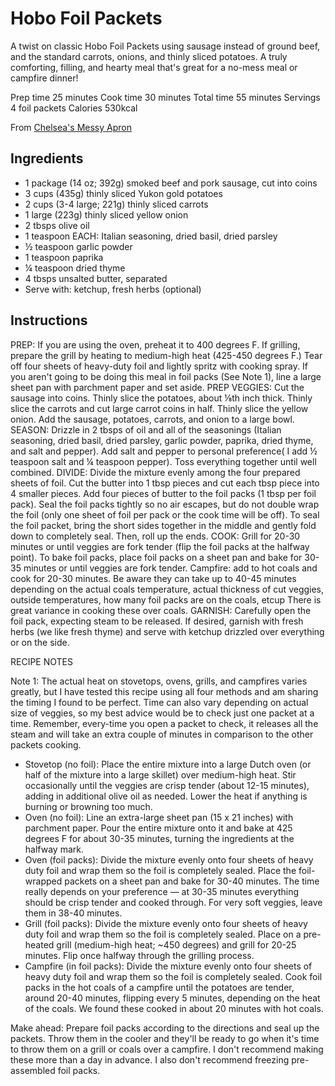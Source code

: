 # Hobo Foil Packets

A twist on classic Hobo Foil Packets using sausage instead of ground beef, and the standard carrots, onions, and thinly sliced potatoes. A truly comforting, filling, and hearty meal that's great for a no-mess meal or campfire dinner!

Prep time 25 minutes
Cook time 30 minutes
Total time 55 minutes
Servings 4 foil packets
Calories 530kcal

From [Chelsea's Messy Apron](https://www.chelseasmessyapron.com/hobo-foil-packets/)

## Ingredients

- 1 package (14 oz; 392g) smoked beef and pork sausage, cut into coins
- 3 cups (435g) thinly sliced Yukon gold potatoes
- 2 cups (3-4 large; 221g) thinly sliced carrots
- 1 large (223g) thinly sliced yellow onion
- 2 tbsps olive oil
- 1 teaspoon EACH: Italian seasoning, dried basil, dried parsley
- &frac12; teaspoon garlic powder
- 1 teaspoon paprika
- &frac14; teaspoon dried thyme
- 4 tbsps unsalted butter, separated
- Serve with: ketchup, fresh herbs (optional)



## Instructions

PREP: If you are using the oven, preheat it to 400 degrees F. If grilling, prepare the grill by heating to medium-high heat (425-450 degrees F.) Tear off four sheets of heavy-duty foil and lightly spritz with cooking spray. If you aren't going to be doing this meal in foil packs (See Note 1), line a large sheet pan with parchment paper and set aside.
PREP VEGGIES: Cut the sausage into coins. Thinly slice the potatoes, about &frac18;th inch thick. Thinly slice the carrots and cut large carrot coins in half. Thinly slice the yellow onion. Add the sausage, potatoes, carrots, and onion to a large bowl.
SEASON: Drizzle in 2 tbsps of oil and all of the seasonings (Italian seasoning, dried basil, dried parsley, garlic powder, paprika, dried thyme, and salt and pepper). Add salt and pepper to personal preference( I add &frac12; teaspoon salt and &frac14; teaspoon pepper). Toss everything together until well combined.
DIVIDE: Divide the mixture evenly among the four prepared sheets of foil. Cut the butter into 1 tbsp pieces and cut each tbsp piece into 4 smaller pieces. Add four pieces of butter to the foil packs (1 tbsp per foil pack). Seal the foil packs tightly so no air escapes, but do not double wrap the foil (only one sheet of foil per pack or the cook time will be off). To seal the foil packet, bring the short sides together in the middle and gently fold down to completely seal. Then, roll up the ends.
COOK: Grill for 20-30 minutes or until veggies are fork tender (flip the foil packs at the halfway point). To bake foil packs, place foil packs on a sheet pan and bake for 30-35 minutes or until veggies are fork tender. Campfire: add to hot coals and cook for 20-30 minutes. Be aware they can take up to 40-45 minutes depending on the actual coals temperature, actual thickness of cut veggies, outside temperatures, how many foil packs are on the coals, etcup There is great variance in cooking these over coals.
GARNISH: Carefully open the foil pack, expecting steam to be released. If desired, garnish with fresh herbs (we like fresh thyme) and serve with ketchup drizzled over everything or on the side.


RECIPE NOTES

Note 1: The actual heat on stovetops, ovens, grills, and campfires varies greatly, but I have tested this recipe using all four methods and am sharing the timing I found to be perfect. Time can also vary depending on actual size of veggies, so my best advice would be to check just one packet at a time. Remember, every-time you open a packet to check, it releases all the steam and will take an extra couple of minutes in comparison to the other packets cooking.
- Stovetop (no foil): Place the entire mixture into a large Dutch oven (or half of the mixture into a large skillet) over medium-high heat. Stir occasionally until the veggies are crisp tender (about 12-15 minutes), adding in additional olive oil as needed. Lower the heat if anything is burning or browning too much. 
- Oven (no foil): Line an extra-large sheet pan (15 x 21 inches) with parchment paper. Pour the entire mixture onto it and bake at 425 degrees F for about 30-35 minutes, turning the ingredients at the halfway mark. 
- Oven (foil packs): Divide the mixture evenly onto four sheets of heavy duty foil and wrap them so the foil is completely sealed. Place the foil-wrapped packets on a sheet pan and bake for 30-40 minutes. The time really depends on your preference — at 30-35 minutes everything should be crisp tender and cooked through. For very soft veggies, leave them in 38-40 minutes. 
- Grill (foil packs): Divide the mixture evenly onto four sheets of heavy duty foil and wrap them so the foil is completely sealed. Place on a pre-heated grill (medium-high heat; ~450 degrees) and grill for 20-25 minutes. Flip once halfway through the grilling process. 
- Campfire (in foil packs): Divide the mixture evenly onto four sheets of heavy duty foil and wrap them so the foil is completely sealed. Cook foil packs in the hot coals of a campfire until the potatoes are tender, around 20-40 minutes, flipping every 5 minutes, depending on the heat of the coals. We found these cooked in about 20 minutes with hot coals. 

Make ahead: Prepare foil packs according to the directions and seal up the packets. Throw them in the cooler and they'll be ready to go when it's time to throw them on a grill or coals over a campfire. I don't recommend making these more than a day in advance. I also don't recommend freezing pre-assembled foil packs.
